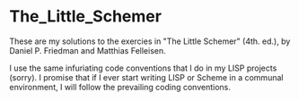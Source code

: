 The_Little_Schemer
==================

These are my solutions to the exercies in "The Little Schemer" (4th. ed.), by Daniel P. Friedman and Matthias Felleisen.

I use the same infuriating code conventions that I do in my LISP projects (sorry).  I promise that if I ever start writing LISP or Scheme in a communal environment, I will follow the prevailing coding conventions.
